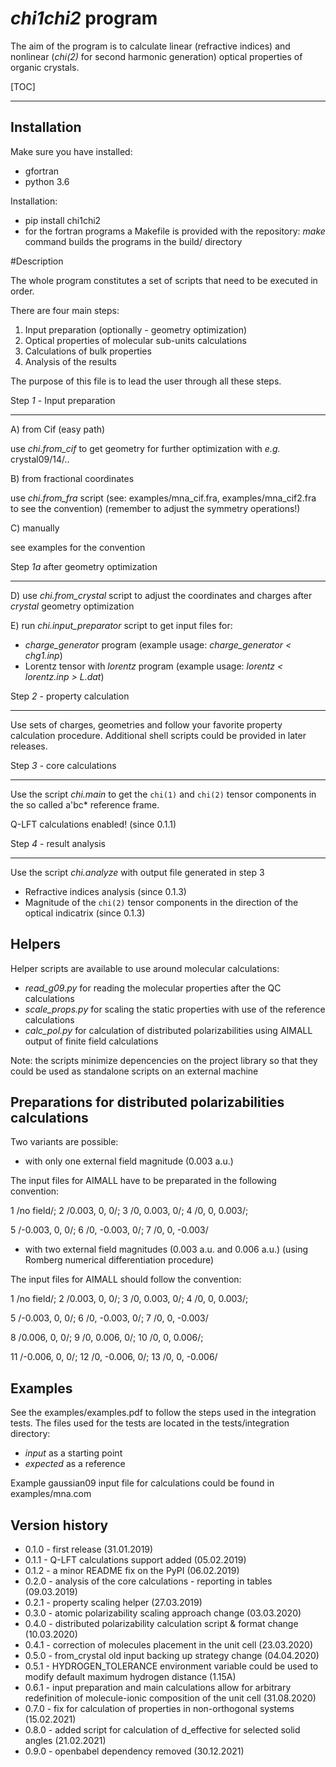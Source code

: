 # *chi1chi2* program

The aim of the program is to calculate linear (refractive indices) 
and nonlinear (*chi(2)* for second harmonic generation) 
optical properties of organic crystals.

[TOC]

---

## Installation

Make sure you have installed:
 - gfortran
 - python 3.6

Installation:
 - pip install chi1chi2
 - for the fortran programs a Makefile is provided with the repository:
   *make* command builds the programs in the build/ directory

#Description

The whole program constitutes a set of scripts that need to be executed in order.

There are four main steps:

1. Input preparation (optionally - geometry optimization)
2. Optical properties of molecular sub-units calculations
3. Calculations of bulk properties
4. Analysis of the results

The purpose of this file is to lead the user through all these steps.


Step *1* - Input preparation
____________________________

A) from Cif (easy path)

use *chi.from_cif* to get geometry for further optimization with *e.g.* crystal09/14/..

B) from fractional coordinates

use *chi.from_fra* script (see: examples/mna_cif.fra, examples/mna_cif2.fra to see the convention)
(remember to adjust the symmetry operations!)

C) manually

see examples for the convention


Step *1a* after geometry optimization
_____________________________________

D) use *chi.from_crystal* script to adjust the coordinates and charges after *crystal* geometry optimization

E) run *chi.input_preparator* script to get input files for:

- *charge_generator* program (example usage: *charge_generator < chg1.inp*)
- Lorentz tensor with *lorentz* program (example usage: *lorentz < lorentz.inp > L.dat*)


Step *2* - property calculation
_______________________________

Use sets of charges, geometries and follow your favorite property calculation procedure.
Additional shell scripts could be provided in later releases.

Step *3* - core calculations
____________________________

Use the script *chi.main* to get the `chi(1)` and `chi(2)` tensor components in the so called a'bc* reference frame.

Q-LFT calculations enabled! (since 0.1.1)

Step *4* - result analysis
__________________________

Use the script *chi.analyze* with output file generated in step 3

- Refractive indices analysis (since 0.1.3)
- Magnitude of the `chi(2)` tensor components in the direction of the optical indicatrix (since 0.1.3)


Helpers
-------

Helper scripts are available to use around molecular calculations:
 - *read_g09.py* for reading the molecular properties after the QC calculations
 - *scale_props.py* for scaling the static properties with use of the reference calculations
 - *calc_pol.py* for calculation of distributed polarizabilities using AIMALL output of finite field calculations

Note: the scripts minimize depencencies on the project library so that they could
be used as standalone scripts on an external machine

Preparations for distributed polarizabilities calculations
----------------------------------------------------------

Two variants are possible:
 - with only one external field magnitude (0.003 a.u.)

  The input files for AIMALL have to be preparated in the following convention:

  1 /no field/; 2 /0.003, 0, 0/; 3 /0, 0.003, 0/; 4 /0, 0, 0.003/;

  5 /-0.003, 0, 0/; 6 /0, -0.003, 0/; 7 /0, 0, -0.003/

 - with two external field magnitudes (0.003 a.u. and 0.006 a.u.)
   (using Romberg numerical differentiation procedure)

  The input files for AIMALL should follow the convention:

  1 /no field/; 2 /0.003, 0, 0/; 3 /0, 0.003, 0/; 4 /0, 0, 0.003/;

  5 /-0.003, 0, 0/; 6 /0, -0.003, 0/; 7 /0, 0, -0.003/

  8 /0.006, 0, 0/; 9 /0, 0.006, 0/; 10 /0, 0, 0.006/;

  11 /-0.006, 0, 0/; 12 /0, -0.006, 0/; 13 /0, 0, -0.006/

Examples
--------

See the examples/examples.pdf to follow the steps used in the integration tests.
The files used for the tests are located in the tests/integration directory:

- *input* as a starting point
- *expected* as a reference

Example gaussian09 input file for calculations could be found in examples/mna.com

Version history
---------------

- 0.1.0 - first release (31.01.2019)
- 0.1.1 - Q-LFT calculations support added (05.02.2019)
- 0.1.2 - a minor README fix on the PyPI (06.02.2019)
- 0.2.0 - analysis of the core calculations - reporting in tables (09.03.2019)
- 0.2.1 - property scaling helper (27.03.2019)
- 0.3.0 - atomic polarizability scaling approach change (03.03.2020)
- 0.4.0 - distributed polarizability calculation script & format change (10.03.2020)
- 0.4.1 - correction of molecules placement in the unit cell (23.03.2020)
- 0.5.0 - from_crystal old input backing up strategy change (04.04.2020)
- 0.5.1 - HYDROGEN_TOLERANCE environment variable could be used to modify default maximum hydrogen distance (1.15A)
- 0.6.1 - input preparation and main calculations allow for arbitrary redefinition 
of molecule-ionic composition of the unit cell (31.08.2020)
- 0.7.0 - fix for calculation of properties in non-orthogonal systems (15.02.2021)
- 0.8.0 - added script for calculation of d_effective for selected solid angles (21.02.2021)
- 0.9.0 - openbabel dependency removed (30.12.2021)